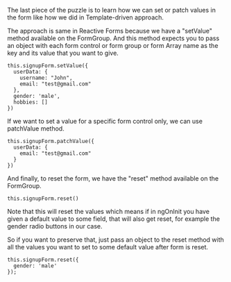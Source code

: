 The last piece of the puzzle is to learn how we can set or patch values in the form like how we did in Template-driven approach.

The approach is same in Reactive Forms because we have a "setValue" method available on the FormGroup. And this method expects you to pass an object with each form control or form group or form Array name as the key and its value that you want to give.

    this.signupForm.setValue({
      userData: {
        username: "John",
        email: "test@gmail.com"
      },
      gender: 'male',
      hobbies: []
    })

If we want to set a value for a specific form control only, we can use patchValue method.

    this.signupForm.patchValue({
      userData: {
        email: "test@gmail.com"
      }
    })

And finally, to reset the form, we have the "reset" method available on the FormGroup.

    this.signupForm.reset()

Note that this will reset the values which means if in ngOnInit you have given a default value to some field, that will also get reset, for example the gender radio buttons in our case.

So if you want to preserve that, just pass an object to the reset method with all the values you want to set to some default value after form is reset.

    this.signupForm.reset({
      gender: 'male'
    });


